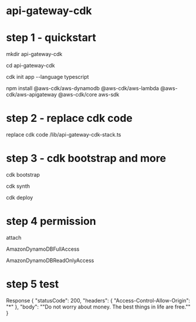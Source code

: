 # api-gateway-cdk




# step 1 - quickstart

mkdir api-gateway-cdk

cd api-gateway-cdk

cdk init app --language typescript

npm install @aws-cdk/aws-dynamodb @aws-cdk/aws-lambda @aws-cdk/aws-apigateway @aws-cdk/core aws-sdk

# step 2 - replace cdk code

replace cdk  code /lib/api-gateway-cdk-stack.ts




# step 3 - cdk bootstrap and more

cdk bootstrap

cdk synth

cdk deploy

# step 4 permission
attach 

AmazonDynamoDBFullAccess

AmazonDynamoDBReadOnlyAccess

# step 5 test

Response
{
  "statusCode": 200,
  "headers": {
    "Access-Control-Allow-Origin": "*"
  },
  "body": "\"Do not worry about money. The best things in life are free.\""
}

